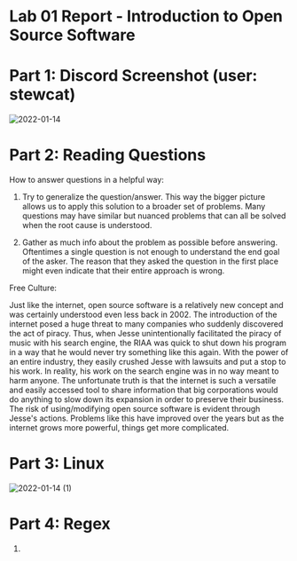 # Lab 01 Report - Introduction to Open Source Software

# Part 1: Discord Screenshot (user: stewcat)
![2022-01-14](https://user-images.githubusercontent.com/86938356/149560208-66728875-f8b8-4e30-8f76-20584c2810a1.png)

# Part 2: Reading Questions
How to answer questions in a helpful way:
 1) Try to generalize the question/answer. This way the bigger picture allows us to apply this solution to a broader set of problems. Many questions may have similar but nuanced problems that can all be solved when the root cause is understood.

 2) Gather as much info about the problem as possible before answering. Oftentimes a single question is not enough to understand the end goal of the asker. The reason that they asked the question in the first place might even indicate that their entire approach is wrong. 

Free Culture:

  Just like the internet, open source software is a relatively new concept and was certainly understood even less back in 2002. The introduction of the internet posed a huge threat to many companies who suddenly discovered the act of piracy. Thus, when Jesse unintentionally facilitated the piracy of music with his search engine, the RIAA was quick to shut down his program in a way that he would never try something like this again. With the power of an entire industry, they easily crushed Jesse with lawsuits and put a stop to his work. In reality, his work on the search engine was in no way meant to harm anyone. The unfortunate truth is that the internet is such a versatile and easily accessed tool to share information that big corporations would do anything to slow down its expansion in order to preserve their business. The risk of using/modifying open source software is evident through Jesse's actions. Problems like this have improved over the years but as the internet grows more powerful, things get more complicated. 

# Part 3: Linux
![2022-01-14 (1)](https://user-images.githubusercontent.com/86938356/149566646-e8514210-0296-4174-a1f4-cc1751827adb.png)

# Part 4: Regex
1)
